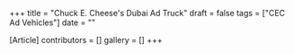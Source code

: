 +++
title = "Chuck E. Cheese's Dubai Ad Truck"
draft = false
tags = ["CEC Ad Vehicles"]
date = ""

[Article]
contributors = []
gallery = []
+++